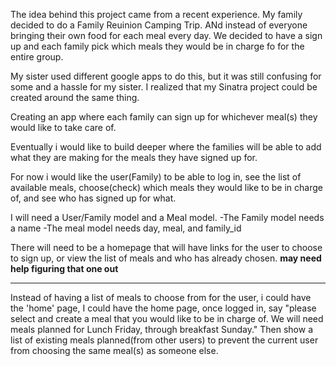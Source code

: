 The idea behind this project came from a recent experience. My family decided to do a Family Reuinion Camping Trip. ANd instead of everyone bringing their own food for each meal every day. We decided to have a sign up and each family pick which meals they would be in charge fo for the entire group. 

My sister used different google apps to do this, but it was still confusing for some and a hassle for my sister. I realized that my Sinatra project could be created around the same thing. 

Creating an app where each family can sign up for whichever meal(s) they would like to take care of. 

Eventually i would like to build deeper where the families will be able to add what they are making for the meals they have signed up for. 

For now i would like the user(Family) to be able to log in, see the list of available meals, choose(check) which meals they would like to be in charge of, and see who has signed up for what. 

I will need a User/Family model and a Meal model. 
    -The Family model needs a name
    -The meal model needs day, meal, and family_id 

There will need to be a homepage that will have links for the user to choose to sign up, or view the list of meals and who has already chosen. **may need help figuring that one out** 

------

Instead of having a list of meals to choose from for the user, i could have the 'home' page, I could have the home page, once logged in, say "please select and create a meal that you would like to be in charge of. We will need meals planned for Lunch Friday, through breakfast Sunday." Then show a list of existing meals planned(from other users) to prevent the current user from choosing the same meal(s) as someone else. 

